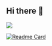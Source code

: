 ## Hi there 👋

<!--
**Xyi-123/Xyi-123** is a ✨ _special_ ✨ repository because its `README.md` (this file) appears on your GitHub profile.

Here are some ideas to get you started:

- 🔭 I’m currently working on ...
- 🌱 I’m currently learning ...
- 👯 I’m looking to collaborate on ...
- 🤔 I’m looking for help with ...
- 💬 Ask me about ...
- 📫 How to reach me: ...
- 😄 Pronouns: ...
- ⚡ Fun fact: ...
-->


  <source
    srcset="https://github-readme-stats.vercel.app/api?username=Xyi-123&show_icons=true"
    media="(prefers-color-scheme: light), (prefers-color-scheme: no-preference)"
  />
  <img src="https://github-readme-stats.vercel.app/api?username=Xyi-123&show_icons=true" />
</picture>

[![Readme Card](https://github-readme-stats.vercel.app/api/pin/?username=Xyi-123&repo=github-readme-stats)](https://github.com/Xyi-123/github-readme-stats)
